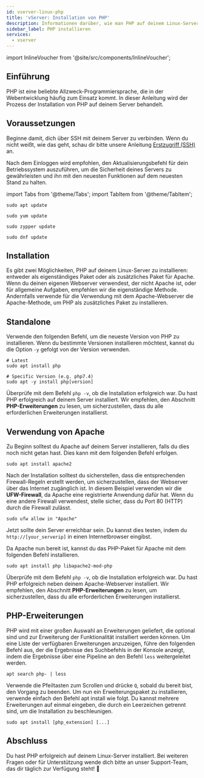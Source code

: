 ```yaml
---
id: vserver-linux-php
title: 'vServer: Installation von PHP'
description: Informationen darüber, wie man PHP auf deinem Linux-Server von ZAP-Hosting.com installiert - ZAP-Hosting.com Dokumentation
sidebar_label: PHP installieren
services:
  - vserver
---
```


import InlineVoucher from '@site/src/components/InlineVoucher';
 
## Einführung

PHP ist eine beliebte Allzweck-Programmiersprache, die in der Webentwicklung häufig zum Einsatz kommt. In dieser Anleitung wird der Prozess der Installation von PHP auf deinem Server behandelt.

<InlineVoucher />

## Voraussetzungen

Beginne damit, dich über SSH mit deinem Server zu verbinden. Wenn du nicht weißt, wie das geht, schau dir bitte unsere Anleitung [Erstzugriff (SSH)](vserver-linux-ssh.md) an.

Nach dem Einloggen wird empfohlen, den Aktualisierungsbefehl für dein Betriebssystem auszuführen, um die Sicherheit deines Servers zu gewährleisten und ihn mit den neuesten Funktionen auf dem neuesten Stand zu halten.

import Tabs from '@theme/Tabs';
import TabItem from '@theme/TabItem';

<Tabs>
<TabItem value="ubuntu-debian" label="Ubuntu & Debian" default>

```
sudo apt update
```

</TabItem>
<TabItem value="centos" label="CentOS">

```
sudo yum update
```

</TabItem>
<TabItem value="opensuse" label="OpenSUSE">

```
sudo zypper update
```

</TabItem>
<TabItem value="fedora" label="Fedora">

```
sudo dnf update
```

</TabItem>
</Tabs>

## Installation

Es gibt zwei Möglichkeiten, PHP auf deinem Linux-Server zu installieren: entweder als eigenständiges Paket oder als zusätzliches Paket für Apache. Wenn du deinen eigenen Webserver verwendest, der nicht Apache ist, oder für allgemeine Aufgaben, empfehlen wir die eigenständige Methode. Andernfalls verwende für die Verwendung mit dem Apache-Webserver die Apache-Methode, um PHP als zusätzliches Paket zu installieren.

## Standalone

Verwende den folgenden Befehl, um die neueste Version von PHP zu installieren. Wenn du bestimmte Versionen installieren möchtest, kannst du die Option `-y` gefolgt von der Version verwenden.
```
# Latest
sudo apt install php

# Specific Version (e.g. php7.4)
sudo apt -y install php[version]
```

Überprüfe mit dem Befehl `php -v`, ob die Installation erfolgreich war. Du hast PHP erfolgreich auf deinem Server installiert. Wir empfehlen, den Abschnitt **PHP-Erweiterungen** zu lesen, um sicherzustellen, dass du alle erforderlichen Erweiterungen installierst.

## Verwendung von Apache

Zu Beginn solltest du Apache auf deinem Server installieren, falls du dies noch nicht getan hast. Dies kann mit dem folgenden Befehl erfolgen.
```
sudo apt install apache2
```

Nach der Installation solltest du sicherstellen, dass die entsprechenden Firewall-Regeln erstellt werden, um sicherzustellen, dass der Webserver über das Internet zugänglich ist. In diesem Beispiel verwenden wir die **UFW-Firewall**, da Apache eine registrierte Anwendung dafür hat. Wenn du eine andere Firewall verwendest, stelle sicher, dass du Port 80 (HTTP) durch die Firewall zulässt.
```
sudo ufw allow in "Apache"
```

Jetzt sollte dein Server erreichbar sein. Du kannst dies testen, indem du `http://[your_serverip]` in einen Internetbrowser eingibst.

Da Apache nun bereit ist, kannst du das PHP-Paket für Apache mit dem folgenden Befehl installieren.
```
sudo apt install php libapache2-mod-php
```

Überprüfe mit dem Befehl `php -v`, ob die Installation erfolgreich war. Du hast PHP erfolgreich neben deinem Apache-Webserver installiert. Wir empfehlen, den Abschnitt **PHP-Erweiterungen** zu lesen, um sicherzustellen, dass du alle erforderlichen Erweiterungen installierst.

## PHP-Erweiterungen

PHP wird mit einer großen Auswahl an Erweiterungen geliefert, die optional sind und zur Erweiterung der Funktionalität installiert werden können. Um eine Liste der verfügbaren Erweiterungen anzuzeigen, führe den folgenden Befehl aus, der die Ergebnisse des Suchbefehls in der Konsole anzeigt, indem die Ergebnisse über eine Pipeline an den Befehl `less` weitergeleitet werden.
```
apt search php- | less
```

Verwende die Pfeiltasten zum Scrollen und drücke `Q`, sobald du bereit bist, den Vorgang zu beenden. Um nun ein Erweiterungspaket zu installieren, verwende einfach den Befehl apt install wie folgt. Du kannst mehrere Erweiterungen auf einmal eingeben, die durch ein Leerzeichen getrennt sind, um die Installation zu beschleunigen.
```
sudo apt install [php_extension] [...]
```

## Abschluss

Du hast PHP erfolgreich auf deinem Linux-Server installiert. Bei weiteren Fragen oder für Unterstützung wende dich bitte an unser Support-Team, das dir täglich zur Verfügung steht! 🙂

<InlineVoucher />
